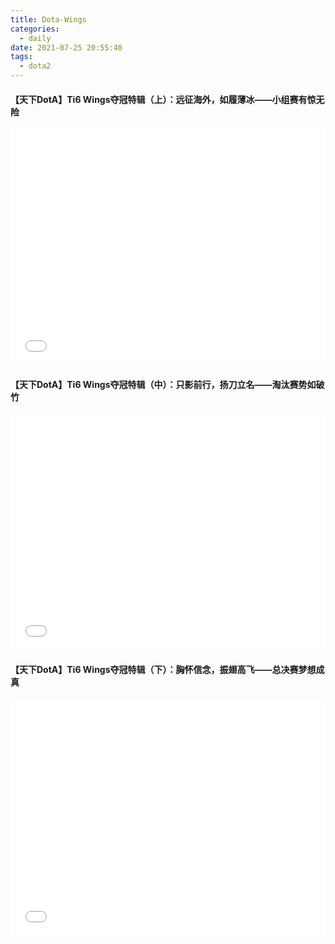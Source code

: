 ```yaml
---
title: Dota-Wings
categories:
  - daily
date: 2021-07-25 20:55:40
tags:
  - dota2
---
```



#### 【天下DotA】Ti6 Wings夺冠特辑（上）：远征海外，如履薄冰——小组赛有惊无险

<div style="position: relative; width: 100%; height: 0; padding-bottom: 75%;">
  <iframe src="//player.bilibili.com/player.html?aid=6087630&bvid=BV1ss41167pe&cid=9883364&page=1" scrolling="no" border="0" frameborder="no" framespacing="0" allowfullscreen="true" style="position: absolute; width: 100%; height: 100%; left: 0; top: 0;" > </iframe>
    <!-- style="position: absolute; width: 100%; height: 100%; left: 0; top: 0;" -->
</div>


#### 【天下DotA】Ti6 Wings夺冠特辑（中）：只影前行，扬刀立名——淘汰赛势如破竹
<div style="position: relative; width: 100%; height: 0; padding-bottom: 75%;">
  <iframe src="//player.bilibili.com/player.html?aid=6244868&bvid=BV1Gs411r7cR&cid=10144583&page=1" scrolling="no" border="0" frameborder="no" framespacing="0" allowfullscreen="true" style="position: absolute; width: 100%; height: 100%; left: 0; top: 0;" > </iframe>
</div>


#### 【天下DotA】Ti6 Wings夺冠特辑（下）：胸怀信念，振翅高飞——总决赛梦想成真
<div style="position: relative; width: 100%; height: 0; padding-bottom: 75%;">
  <iframe src="//player.bilibili.com/player.html?aid=6491934&bvid=BV13s411b7J3&cid=10558977&page=1" scrolling="no" border="0" frameborder="no" framespacing="0" allowfullscreen="true" style="position: absolute; width: 100%; height: 100%; left: 0; top: 0;" > </iframe>
</div>
